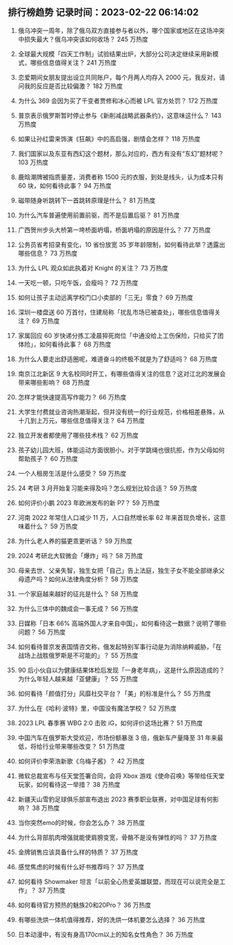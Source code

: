 
## 排行榜趋势 记录时间：2023-02-22 06:14:02
  
  1. 俄乌冲突一周年，除了俄乌双方直接参与者以外，哪个国家或地区在这场冲突中损失最大？俄乌冲突该如何收场？ 245 万热度
    
  2. 全球最大规模「四天工作制」试验结果出炉，大部分公司决定继续采用新模式，哪些信息值得关注？ 241 万热度
    
  3. 恋爱期间女朋友提出设立共同账户，每个月两人均存入 2000 元，我反对，请问我的反应是否比较偏激？ 182 万热度
    
  4. 为什么 369 会因为买了千变者贾修和冰心而被 LPL 官方处罚？ 172 万热度
    
  5. 普京表示俄罗斯暂时停止参与《新削减战略武器条约》，这意味这什么？ 143 万热度
    
  6. 如果让孙红雷来饰演《狂飙》中的高启强，剧情会怎样？ 118 万热度
    
  7. 我们国家以及东亚有西幻这个题材，那么对应的，西方有没有“东幻”题材呢？ 103 万热度
    
  8. 鹿晗潮牌被指质量差，消费者称 1500 元的衣服，到处是线头，认为成本只有 60 块，如何看待此事？ 94 万热度
    
  9. 磁带随身听跳转下一首跳转原理是什么？ 81 万热度
    
  10. 为什么汽车普遍使用前置前驱，而不是后置后驱？ 81 万热度
    
  11. 广西贺州步头大桥第一垮桥面坍塌，桥面坍塌的原因是什么？ 77 万热度
    
  12. 公务员省考招录有变化，10 省份放宽 35 岁年龄限制，如何看待此举？透露出哪些信息？ 73 万热度
    
  13. 为什么 LPL 观众如此执着对 Knight 的关注？ 73 万热度
    
  14. 一天吃一顿，只吃午饭，会瘦吗？ 72 万热度
    
  15. 如何让孩子主动远离学校门口小卖部的「三无」零食？ 69 万热度
    
  16. 深圳一楼盘送 60 万首付，住建局称「扰乱市场已被查处」，哪些信息值得关注？ 69 万热度
    
  17. 家属回应 60 岁快递分拣工凌晨猝死岗位「中通没给上工伤保险，只给买了团体险」，如何看待此事？ 68 万热度
    
  18. 为什么人要走出舒适圈呢，难道奋斗的终极不就是为了舒适吗？ 68 万热度
    
  19. 南京江北新区 9 大名校同时开工，有哪些值得关注的信息？这对江北的发展会带来哪些影响？ 68 万热度
    
  20. 怎样才能快速提高写作能力？ 66 万热度
    
  21. 大学生付费就业咨询热潮渐起，但并没有统一的行业规范，价格相差悬殊，从十几到上万元，哪些信息值得关注？ 64 万热度
    
  22. 独立开发者都使用了哪些技术栈？ 62 万热度
    
  23. 孩子幼儿园大班，体能运动方面很胆小，对于学跳绳也很抗拒，作为父母如何帮助孩子？ 60 万热度
    
  24. 一个人租房生活是什么感受？ 59 万热度
    
  25. 24 考研 3 月开始复习能来得及吗？怎么规划比较合适？ 59 万热度
    
  26. 如何评价小鹏 2023 年欧洲发布的新 P7？ 59 万热度
    
  27. 河南 2022 年常住人口减少 11 万，人口自然增长率 62 年来首现负增长，这意味着什么？ 59 万热度
    
  28. 为什么老人养的猫更乖更听话？ 59 万热度
    
  29. 2024 考研北大软微会「爆炸」吗？ 58 万热度
    
  30. 母亲去世、父亲失智，独生女把「自己」告上法庭，独生子女不能全部继承父母遗产吗？如何从法律角度分析？ 58 万热度
    
  31. 一个家庭越来越好的征兆是什么？ 58 万热度
    
  32. 为什么三体中的魏成会一事无成？ 56 万热度
    
  33. 日媒称「日本 66% 高端外国人才来自中国」，如何看待这一数据？说明了哪些问题？ 56 万热度
    
  34. 如何看待普京发表国情咨文称，俄发起特别军事行动是为消除纳粹威胁，「在战场上战胜俄罗斯是不可能的」？ 55 万热度
    
  35. 90 后小伙自以为健康结果体检后发现「一身老年病」，这是什么原因造成的？为什么年轻人越来越「亚健康」？ 55 万热度
    
  36. 如何看待「颜值打分」风靡社交平台？「美」的标准是什么？ 55 万热度
    
  37. 为什么在《哈利·波特》里，中国没有魔法学校？ 52 万热度
    
  38. 2023 LPL 春季赛 WBG 2:0 击败 iG，如何评价这场比赛？ 51 万热度
    
  39. 中国汽车在俄罗斯大受欢迎，市场份额暴涨 3 倍，俄新车产量降至 31 年来最低，将给行业带来哪些改变？ 51 万热度
    
  40. 如何评价李荣浩新歌《乌梅子酱》？ 42 万热度
    
  41. 微软总裁宣布与任天堂签署合同，会将 Xbox 游戏《使命召唤》等带给任天堂玩家，如何看待这一举措？ 38 万热度
    
  42. 新疆天山雪豹足球俱乐部宣布退出 2023 赛季职业联赛，对中国足球有何影响？ 38 万热度
    
  43. 当你突然emo的时候，你会怎么办？ 38 万热度
    
  44. 为什么背部肌肉增强就能使肩膀变宽，骨骼不是没有弹性的吗？ 37 万热度
    
  45. 金牌销售应该具备什么样的特质？ 37 万热度
    
  46. 感觉焦虑的时候有什么好书推荐吗？ 37 万热度
    
  47. 如何看待 Showmaker 坦言「以前全心热爱英雄联盟，而现在可以说完全是工作」？ 37 万热度
    
  48. 如何看待官方预热的魅族20和20Pro？ 36 万热度
    
  49. 有哪些洗烘一体机值得推荐，好的洗烘一体机要怎么选择？ 36 万热度
    
  50. 日本动漫中，有没有身高170cm以上的知名女性角色？ 36 万热度
    